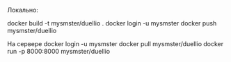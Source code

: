 Локально:

docker build -t mysmster/duellio .
docker login -u mysmster
docker push mysmster/duellio

На сервере
docker login -u mysmster
docker pull mysmster/duellio
docker run -p 8000:8000 mysmster/duellio


